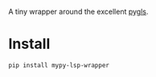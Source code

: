 A tiny wrapper around the excellent [pygls](https://github.com/openlawlibrary/pygls).

# Install

    pip install mypy-lsp-wrapper
